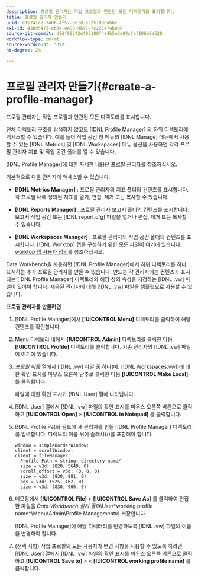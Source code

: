 ```yaml
---
description: 프로필 관리자는 작업 프로필과 연관된 모든 디렉토리를 표시합니다.
title: 프로필 관리자 만들기
uuid: e16741e2-740b-4f57-861d-e2f57d30abbc
exl-id: 43b95473-ab3e-4a80-9b91-7c221e74b096
source-git-commit: d9df90242ef96188f4e4b5e6d04cfef196b0a628
workflow-type: tm+mt
source-wordcount: '392'
ht-degree: 2%

---
```


# 프로필 관리자 만들기{#create-a-profile-manager}

프로필 관리자는 작업 프로필과 연관된 모든 디렉토리를 표시합니다.

전체 디렉토리 구조를 탐색하지 않고도 [!DNL Profile Manager] 의 하위 디렉토리에 액세스할 수 있습니다. 예를 들어 작업 공간 창 메뉴의 [!DNL Manage] 메뉴에서 사용할 수 있는 [!DNL Metrics] 및 [!DNL Workspaces] 메뉴 옵션을 사용하면 각각 프로필 관리자 지표 및 작업 공간 폴더를 열 수 있습니다.

[!DNL Profile Manager]에 대한 자세한 내용은 [프로필 관리자](https://docs.adobe.com/content/help/en/data-workbench/using/client/ui-analysis-features/cstm-prof-files-mgrs/c-new-prof-mgrs.html)를 참조하십시오.

기본적으로 다음 관리자에 액세스할 수 있습니다.

* **[!DNL Metrics Manager]** : 프로필 관리자의 지표 폴더의 컨텐츠를 표시합니다. 각 프로필 내에 정의된 지표를 열기, 편집, 제거 또는 복사할 수 있습니다.
* **[!DNL Reports Manager]** : 프로필 관리자 보고서 폴더의 컨텐츠를 표시합니다. 보고서 작업 공간 또는 [!DNL report.cfg] 파일을 열거나 편집, 제거 또는 복사할 수 있습니다.

* **[!DNL Workspaces Manager]** : 프로필 관리자의 작업 공간 폴더의 컨텐츠를 표시합니다. [!DNL Worktop] 탭을 구성하기 위한 모든 파일이 여기에 있습니다. [worktop 탭 사용자 정의](../../../../home/c-get-started/c-intf-anlys-ftrs/c-cstm-wktp-tabs/c-cstm-wktp-tabs.md)를 참조하십시오.

Data Workbench을 사용하면 [!DNL Profile Manager]에서 하위 디렉토리를 하나 표시하는 추가 프로필 관리자를 만들 수 있습니다. 만드는 각 관리자에는 컨텐츠가 표시되는 [!DNL Profile Manager] 디렉토리와 해당 창의 속성을 지정하는 [!DNL .vw] 파일이 있어야 합니다. 제공된 관리자에 대해 [!DNL .vw] 파일을 템플릿으로 사용할 수 있습니다.

**프로필 관리자를 만들려면**

1. [!DNL Profile Manager]에서 **[!UICONTROL Menu]** 디렉토리를 클릭하여 해당 컨텐츠를 확인합니다.
1. Menu 디렉토리 내에서 **[!UICONTROL Admin]** 디렉토리를 클릭한 다음 **[!UICONTROL Profile]** 디렉토리를 클릭합니다. 기존 관리자의 [!DNL .vw] 파일이 여기에 있습니다.
1. *프로필 이름* 열에서 [!DNL .vw] 파일 중 하나(예: [!DNL Workspaces.vw])에 대한 확인 표시를 마우스 오른쪽 단추로 클릭한 다음 **[!UICONTROL Make Local]** 를 클릭합니다.

   파일에 대한 확인 표시가 [!DNL User] 열에 나타납니다.

1. [!DNL User] 열에서 [!DNL .vw] 파일의 확인 표시를 마우스 오른쪽 버튼으로 클릭하고 **[!UICONTROL Open]** > **[!UICONTROL in Notepad]** 를 클릭합니다.
1. [!DNL Profile Path] 필드에 새 관리자를 만들 [!DNL Profile Manager] 디렉토리를 입력합니다. 디렉토리 이름 뒤에 슬래시(/)를 포함해야 합니다.

   ```
   window = simpleBorderWindow:
   client = scrollWindow: 
   client = fileManager:
     Profile Path = string: directory name/
     size = v3d: (820, 5649, 0)
     scroll_offset = v3d: (0, 0, 0)
     size = v3d: (830, 881, 0)
     pos = v3d: (525, 162, 0)
     size = v3d: (830, 900, 0)
   ```

1. 메모장에서 **[!UICONTROL File]** > **[!UICONTROL Save As]** 를 클릭하여 편집한 파일을 *Data Workbench 설치 폴더*\User\*working profile name*\Menu\Admin\Profile Management에 저장합니다.

   [!DNL Profile Manager]에 해당 디렉터리를 반영하도록 [!DNL .vw] 파일의 이름을 변경해야 합니다.

1. (선택 사항) 작업 프로필의 모든 사용자가 변경 사항을 사용할 수 있도록 하려면 [!DNL User] 열에서 [!DNL .vw] 파일의 확인 표시를 마우스 오른쪽 버튼으로 클릭하고 **[!UICONTROL Save to]** > &lt; **[!UICONTROL working profile name]** 를 클릭합니다.
